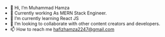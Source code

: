 - 👋 Hi, I’m Muhammad Hamza
- 🔭 Currently working As MERN Stack Engineer.
- 🌱 I’m currently learning React JS
- 💞️ I’m looking to collaborate with other content creators and developers.
- 📫 How to reach me hafizhamza2247@gmail.com

<!---
MuhammadHamza47/MuhammadHamza47 is a ✨ special ✨ repository because its `README.md` (this file) appears on your GitHub profile.
You can click the Preview link to take a look at your changes.
--->
